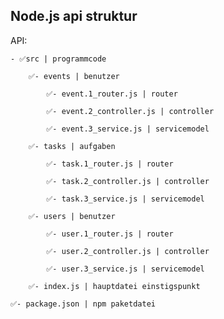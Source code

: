 ## Node.js api struktur

API:

    - ✅src | programmcode
    
        ✅- events | benutzer
        
            ✅- event.1_router.js | router
            
            ✅- event.2_controller.js | controller
            
            ✅- event.3_service.js | servicemodel
            
        ✅- tasks | aufgaben
        
            ✅- task.1_router.js | router
            
            ✅- task.2_controller.js | controller
            
            ✅- task.3_service.js | servicemodel
            
        ✅- users | benutzer
        
            ✅- user.1_router.js | router
            
            ✅- user.2_controller.js | controller
            
            ✅- user.3_service.js | servicemodel
            
        ✅- index.js | hauptdatei einstigspunkt
        
    ✅- package.json | npm paketdatei
